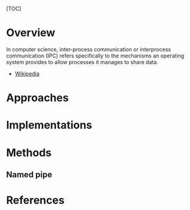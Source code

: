[TOC]

# Overview

In computer science, inter-process communication or interprocess
communication (IPC) refers specifically to the mechanisms an operating
system provides to allow processes it manages to share data.

- [Wikipedia](https://en.wikipedia.org/wiki/Inter-process_communication)

# Approaches

# Implementations

# Methods

## Named pipe

# References

[named-pipe]: https://en.wikipedia.org/wiki/Named_pipe

